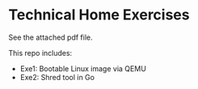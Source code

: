 # Technical Home Exercises

See the attached pdf file.

This repo includes: 
- Exe1: Bootable Linux image via QEMU
- Exe2: Shred tool in Go
